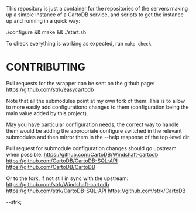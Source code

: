 This repository is just a container for the repositories of the servers
making up a simple instance of a CartoDB service, and scripts to get the
instance up and running in a quick way:

 ./configure && make && ./start.sh

To check everything is working as expected, run `make check`.

# CONTRIBUTING

Pull requests for the wrapper can be sent on the github page:
 https://github.com/strk/easycartodb

Note that all the submodules point at my own fork of them.
This is to allow to more easily add configurationo changes to them
(configuration being the main value added by this project).

May you have particular configuration needs, the correct way to handle them
would be adding the appropriate configure switched in the relevant submodules
and then mirror them in the --help response of the top-level dir.

Pull request for submodule configuration changes should go upstream
when possible:
  https://github.com/CartoDB/Windshaft-cartodb
  https://github.com/CartoDB/CartoDB-SQL-API
  https://github.com/CartoDB/CartoDB

Or to the fork, if not still in sync with the upstream:
  https://github.com/strk/Windshaft-cartodb
  https://github.com/strk/CartoDB-SQL-API
  https://github.com/strk/CartoDB

--strk;
